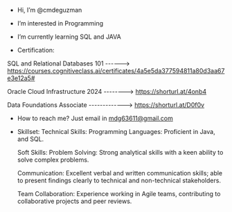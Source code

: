 - Hi, I’m @cmdeguzman
- I’m interested in Programming
- I’m currently learning SQL and JAVA

- Certification:

 SQL and Relational Databases 101 ------> https://courses.cognitiveclass.ai/certificates/4a5e5da377594811a80d3aa67e3e12a5#

 Oracle Cloud Infrastructure 2024 --------> https://shorturl.at/4onb4

 Data Foundations Associate       -------------> https://shorturl.at/D0f0v
                     








-  How to reach me? Just email in mdg63611@gmail.com

- Skillset:
   Technical Skills:
   Programming Languages: Proficient in Java, and SQL.

  Soft Skills:
   Problem Solving: Strong analytical skills with a keen ability to solve complex problems.

  Communication:
   Excellent verbal and written communication skills; able to present findings clearly to technical and non-technical stakeholders.

  Team Collaboration:
   Experience working in Agile teams, contributing to collaborative projects and peer reviews.


<!---
cmdeguzman/cmdeguzman is a ✨ special ✨ repository because its `README.md` (this file) appears on your GitHub profile.
You can click the Preview link to take a look at your changes.
--->

